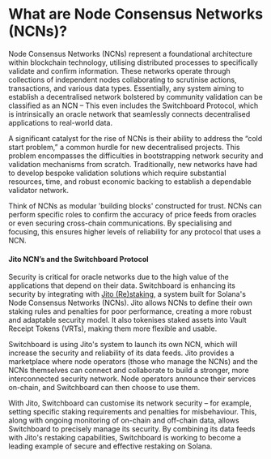 # What are Node Consensus Networks (NCNs)?

Node Consensus Networks (NCNs) represent a foundational architecture within blockchain technology, utilising distributed processes to specifically validate and confirm information. These networks operate through collections of independent nodes collaborating to scrutinise actions, transactions, and various data types. Essentially, any system aiming to establish a decentralised network bolstered by community validation can be classified as an NCN – This even includes the Switchboard Protocol, which is intrinsically an oracle network that seamlessly connects decentralised applications to real-world data.

A significant catalyst for the rise of NCNs is their ability to address the “cold start problem,” a common hurdle for new decentralised projects. This problem encompasses the difficulties in bootstrapping network security and validation mechanisms from scratch. Traditionally, new networks have had to develop bespoke validation solutions which require substantial resources, time, and robust economic backing to establish a dependable validator network.

Think of NCNs as modular 'building blocks' constructed for trust. NCNs can perform specific roles to confirm the accuracy of price feeds from oracles or even securing cross-chain communications. By specialising and focusing, this ensures higher levels of reliability for any protocol that uses a NCN.

#### **Jito NCN’s and the Switchboard Protocol**

Security is critical for oracle networks due to the high value of the applications that depend on their data. Switchboard is enhancing its security by integrating with [Jito (Re)staking](https://www.jito.network/restaking/), a system built for Solana's Node Consensus Networks (NCNs). Jito allows NCNs to define their own staking rules and penalties for poor performance, creating a more robust and adaptable security model. It also tokenises staked assets into Vault Receipt Tokens (VRTs), making them more flexible and usable.

Switchboard is using Jito's system to launch its own NCN, which will increase the security and reliability of its data feeds. Jito provides a marketplace where node operators (those who manage the NCNs) and the NCNs themselves can connect and collaborate to build a stronger, more interconnected security network. Node operators announce their services on-chain, and Switchboard can then choose to use them.

With Jito, Switchboard can customise its network security – for example, setting specific staking requirements and penalties for misbehaviour. This, along with ongoing monitoring of on-chain and off-chain data, allows Switchboard to precisely manage its security. By combining its data feeds with Jito's restaking capabilities, Switchboard is working to become a leading example of secure and effective restaking on Solana.
